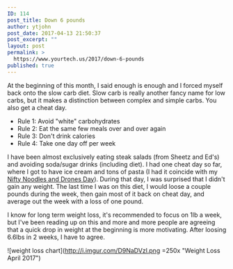 ```yaml
---
ID: 114
post_title: Down 6 pounds
author: ytjohn
post_date: 2017-04-13 21:50:37
post_excerpt: ""
layout: post
permalink: >
  https://www.yourtech.us/2017/down-6-pounds
published: true
---
```

At the beginning of this month, I said enough is enough and I forced myself back onto the slow carb diet. Slow carb is really another fancy name for low carbs, but it makes a distinction between complex and simple carbs. You also get a cheat day.


 - Rule 1: Avoid "white" carbohydrates
 - Rule 2: Eat the same few meals over and over again
 - Rule 3: Don't drink calories
 - Rule 4: Take one day off per week

I have been almost exclusively eating steak salads (from Sheetz and Ed's) and avoiding soda/sugar drinks (including diet).  I had one cheat day so far, where I got to have ice cream and tons of pasta (I had it coincide with my [Nifty Noodles and Drones Day](https://www.niftynoodlepeople.com/2017/04/09/nifty-noodles-and-drones-accomplished/)). During that day, I was surprised that I didn't gain any weight. The last time I was on this diet, I would loose a couple pounds during the week, then gain most of it back on cheat day, and average out the week with a loss of one pound.  

I know for long term weight loss, it's recommended to focus on 1lb a week, but I've been reading up on this and more and more people are agreeing that a quick drop in weight at the beginning is more motivating. After loosing 6.6lbs in 2 weeks, I have to agree. 

![weight loss chart](http://i.imgur.com/D9NaDVzl.png =250x "Weight Loss April 2017")